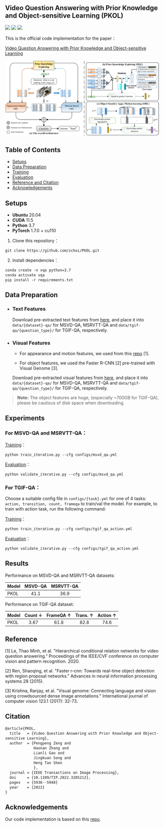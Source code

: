 ## Video Question Answering with Prior Knowledge and Object-sensitive Learning (PKOL)

[![](https://img.shields.io/badge/python-3.7.11-orange.svg?style=for-the-badge)](https://www.python.org/)  [![](https://img.shields.io/apm/l/vim-mode.svg?style=for-the-badge)](https://github.com/zchoi/S2-Transformer/blob/main/LICENSE)  [![](https://img.shields.io/badge/Pytorch-1.7.0-orange?style=for-the-badge)](https://pytorch.org/)

This is the official code implementation for the paper：

[Video Question Answering with Prior Knowledge and Object-sensitive Learning](https://ieeexplore.ieee.org/stamp/stamp.jsp?tp=&arnumber=9882977)

<p align="center">
  <img src="framework.jpg" alt="Relationship-Sensitive Transformer" width="850"/>
</p>


## Table of Contents

- [Setups](#setups)
- [Data Preparation](#data-preparation)
- [Training](#experiments)
- [Evaluation](#experiments)
- [Reference and Citation](#reference)
- [Acknowledgements](#acknowledgements)

## Setups

- **Ubuntu** 20.04
- **CUDA** 11.5
- **Python** 3.7
- **PyTorch** 1.7.0 + cu110

1. Clone this repository：

```
git clone https://github.com/zchoi/PKOL.git
```

2. Install dependencies：

```
conda create -n vqa python=3.7
conda activate vqa
pip install -r requirements.txt
```
## Data Preparation

- ### Text Features

  Download pre-extracted text features from [here](), and place it into `data/{dataset}-qa/` for MSVD-QA, MSRVTT-QA and `data/tgif-qa/{question_type}/` for TGIF-QA, respectively.

- ### Visual Features
  - For appearance and motion features, we used from this [repo](https://github.com/thaolmk54/hcrn-videoqa) [1].

  - For object features, we used the Faster R-CNN [2] pre-trained with Visual Genome [3].

  Download pre-extracted visual features from [here](), and place it into `data/{dataset}-qa/` for MSVD-QA, MSRVTT-QA and `data/tgif-qa/{question_type}/` for TGIF-QA, respectively.

> **Note:** The object features are huge, (especially ~700GB for TGIF-QA), please be cautious of disk space when downloading.

## Experiments

###  For MSVD-QA and MSRVTT-QA：

<u>Training</u>：

```
python train_iterative.py --cfg configs/msvd_qa.yml
```
<u>Evaluation</u>：

```
python validate_iterative.py --cfg configs/msvd_qa.yml
```
###  For TGIF-QA：

  Choose a suitable config file in `configs/{task}.yml` for one of 4 tasks: `action, transition, count, frameqa` to train/val the model. For example, to train with action task, run the following command:

<u>Training</u>：

```
python train_iterative.py --cfg configs/tgif_qa_action.yml
```

<u>Evaluation</u>：

```
python validate_iterative.py --cfg configs/tgif_qa_action.yml
```
## Results

Performance on MSVD-QA and MSRVTT-QA datasets:

| Model   | MSVD-QA | MSRVTT-QA |
|:----------  |:-------:  |:-:  |
| PKOL |    41.1    | 36.9 |

Performance on TGIF-QA dataset:

| Model | Count ↓ | FrameQA ↑ | Trans. ↑ | Action ↑ |
| :---- | :-----: | :-------: | :------: | :------: |
| PKOL  |  3.67   |   61.8    |   82.8   |   74.6   |

## Reference
[1] Le, Thao Minh, et al. "Hierarchical conditional relation networks for video question answering." Proceedings of the IEEE/CVF conference on computer vision and pattern recognition. 2020.

[2] Ren, Shaoqing, et al. "Faster r-cnn: Towards real-time object detection with region proposal networks." Advances in neural information processing systems 28 (2015).

[3] Krishna, Ranjay, et al. "Visual genome: Connecting language and vision using crowdsourced dense image annotations." International journal of computer vision 123.1 (2017): 32-73.

## Citation
```
@article{PKOL,
  title   = {Video Question Answering with Prior Knowledge and Object-sensitive Learning},
  author  = {Pengpeng Zeng and 
             Haonan Zhang and 
             Lianli Gao and 
             Jingkuan Song and 
             Heng Tao Shen
             },
  journal = {IEEE Transactions on Image Processing},
  doi     = {10.1109/TIP.2022.3205212},
  pages   = {5936--5948}
  year    = {2022}
}
```
## Acknowledgements
Our code implementation is based on this [repo](https://github.com/thaolmk54/hcrn-videoqa).
